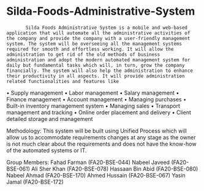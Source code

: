 # Silda-Foods-Administrative-System

           Silda Foods Administrative System is a mobile and web-based application that will automate all the administrative activities of the company and provide the company with a user-friendly management system. The system will be overseeing all the management systems required for smooth and effortless working. It will allow the administration to get rid of the old methods of business administration and adopt the modern automated management system for daily but fundamental tasks which will, in turn, grow the company financially. The system will also help the administration to enhance their productivity in all aspects. It will provide administration related functionalities and features like 

•	Supply management 
•	Labor management 
•	Salary management
•	Finance management
•	Account management
•	Managing purchases 
•	Built-in inventory management system
•	Managing sales
•	Transport management and tracking
•	Online order placement and delivery
•	Client detailed storage and management

Methodology:
    This system will be built using Unified Process which will allow us to accommodate requirements changes at any stage as the owner is not much clear about the requirements and does not have the know-how of the automated systems or IT. 

Group Members:
Fahad Farman (FA20-BSE-044)
Nabeel Javeed (FA20-BSE-061)
Ali Sher Khan (FA20-BSE-078)
Hassaan Bin Abid (FA20-BSE-080)
Nabeel Ahmad (FA20-BSE-170)
Ahmed Hussain (FA20-BSE-067)
Yasin Jamal (FA20-BSE-172) 
